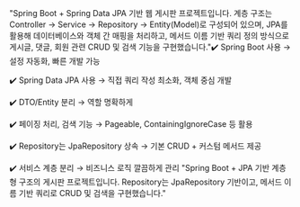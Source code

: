 
"Spring Boot + Spring Data JPA 기반 웹 게시판 프로젝트입니다.
계층 구조는 Controller → Service → Repository → Entity(Model)로 구성되어 있으며,
JPA를 활용해 데이터베이스와 객체 간 매핑을 처리하고,
메서드 이름 기반 쿼리 정의 방식으로 게시글, 댓글, 회원 관련 CRUD 및 검색 기능을 구현했습니다."✔️ Spring Boot 사용 → 설정 자동화, 빠른 개발 가능

✔️ Spring Data JPA 사용 → 직접 쿼리 작성 최소화, 객체 중심 개발

✔️ DTO/Entity 분리 → 역할 명확하게

✔️ 페이징 처리, 검색 기능 → Pageable, ContainingIgnoreCase 등 활용

✔️ Repository는 JpaRepository 상속 → 기본 CRUD + 커스텀 메서드 제공

✔️ 서비스 계층 분리 → 비즈니스 로직 깔끔하게 관리
"Spring Boot + JPA 기반 계층형 구조의 게시판 프로젝트입니다. Repository는 JpaRepository 기반이고, 메서드 이름 기반 쿼리로 CRUD 및 검색을 구현했습니다."
